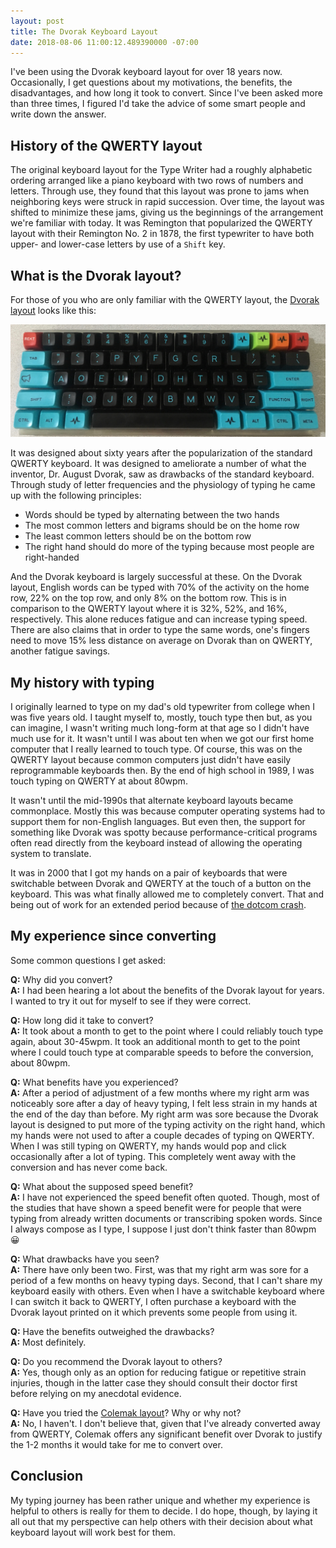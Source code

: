 ```yaml
---
layout: post
title: The Dvorak Keyboard Layout
date: 2018-08-06 11:00:12.489390000 -07:00
---
```


I've been using the Dvorak keyboard layout for over 18 years now. Occasionally, I get questions about my motivations, the benefits, the disadvantages, and how long it took to convert. Since I've been asked more than three times, I figured I'd take the advice of some smart people and write down the answer.

## History of the QWERTY layout

The original keyboard layout for the Type Writer had a roughly alphabetic ordering arranged like a piano keyboard with two rows of numbers and letters. Through use, they found that this layout was prone to jams when neighboring keys were struck in rapid succession. Over time, the layout was shifted to minimize these jams, giving us the beginnings of the arrangement we're familiar with today. It was Remington that popularized the QWERTY layout with their Remington No. 2 in 1878, the first typewriter to have both upper- and lower-case letters by use of a `Shift` key.

## What is the Dvorak layout?

For those of you who are only familiar with the QWERTY layout, the [Dvorak layout][dvorak] looks like this:

![Dvorak Keyboard Layout](/images/infinity-60-percent.jpg "Dvorak Keyboard Layout")

It was designed about sixty years after the popularization of the standard QWERTY keyboard. It was designed to ameliorate a number of what the inventor, Dr. August Dvorak, saw as drawbacks of the standard keyboard. Through study of letter frequencies and the physiology of typing he came up with the following principles:

* Words should be typed by alternating between the two hands
* The most common letters and bigrams should be on the home row
* The least common letters should be on the bottom row
* The right hand should do more of the typing because most people are right-handed

And the Dvorak keyboard is largely successful at these. On the Dvorak layout, English words can be typed with 70% of the activity on the home row, 22% on the top row, and only 8% on the bottom row. This is in comparison to the QWERTY layout where it is 32%, 52%, and 16%, respectively. This alone reduces fatigue and can increase typing speed. There are also claims that in order to type the same words, one's fingers need to move 15% less distance on average on Dvorak than on QWERTY, another fatigue savings.

## My history with typing

I originally learned to type on my dad's old typewriter from college when I was five years old. I taught myself to, mostly, touch type then but, as you can imagine, I wasn't writing much long-form at that age so I didn't have much use for it. It wasn't until I was about ten when we got our first home computer that I really learned to touch type. Of course, this was on the QWERTY layout because common computers just didn't have easily reprogrammable keyboards then. By the end of high school in 1989, I was touch typing on QWERTY at about 80wpm.

It wasn't until the mid-1990s that alternate keyboard layouts became commonplace. Mostly this was because computer operating systems had to support them for non-English languages. But even then, the support for something like Dvorak was spotty because performance-critical programs often read directly from the keyboard instead of allowing the operating system to translate.

It was in 2000 that I got my hands on a pair of keyboards that were switchable between Dvorak and QWERTY at the touch of a button on the keyboard. This was what finally allowed me to completely convert. That and being out of work for an extended period because of [the dotcom crash][dotcom-crash].

## My experience since converting

Some common questions I get asked:

**Q:** Why did you convert?<br/>
**A:** I had been hearing a lot about the benefits of the Dvorak layout for years. I wanted to try it out for myself to see if they were correct.

**Q:** How long did it take to convert?<br/>
**A:** It took about a month to get to the point where I could reliably touch type again, about 30-45wpm. It took an additional month to get to the point where I could touch type at comparable speeds to before the conversion, about 80wpm.

**Q:** What benefits have you experienced?<br/>
**A:** After a period of adjustment of a few months where my right arm was noticeably sore after a day of heavy typing, I felt less strain in my hands at the end of the day than before. My right arm was sore because the Dvorak layout is designed to put more of the typing activity on the right hand, which my hands were not used to after a couple decades of typing on QWERTY. When I was still typing on QWERTY, my hands would pop and click occasionally after a lot of typing. This completely went away with the conversion and has never come back.

**Q:** What about the supposed speed benefit?<br/>
**A:** I have not experienced the speed benefit often quoted. Though, most of the studies that have shown a speed benefit were for people that were typing from already written documents or transcribing spoken words. Since I always compose as I type, I suppose I just don't think faster than 80wpm 😀

**Q:** What drawbacks have you seen?<br/>
**A:** There have only been two. First, was that my right arm was sore for a period of a few months on heavy typing days. Second, that I can't share my keyboard easily with others. Even when I have a switchable keyboard where I can switch it back to QWERTY, I often purchase a keyboard with the Dvorak layout printed on it which prevents some people from using it.

**Q:** Have the benefits outweighed the drawbacks?<br/>
**A:** Most definitely.

**Q:** Do you recommend the Dvorak layout to others?<br/>
**A:** Yes, though only as an option for reducing fatigue or repetitive strain injuries, though in the latter case they should consult their doctor first before relying on my anecdotal evidence.

**Q:** Have you tried the [Colemak layout][colemak]? Why or why not?<br/>
**A:** No, I haven't. I don't believe that, given that I've already converted away from QWERTY, Colemak offers any significant benefit over Dvorak to justify the 1-2 months it would take for me to convert over.

## Conclusion

My typing journey has been rather unique and whether my experience is helpful to others is really for them to decide. I do hope, though, by laying it all out that my perspective can help others with their decision about what keyboard layout will work best for them.

[colemak]: https://en.wikipedia.org/wiki/Colemak
[dotcom-crash]: https://en.wikipedia.org/wiki/Dot-com_bubble
[dvorak]: https://en.wikipedia.org/wiki/Dvorak_Simplified_Keyboard
